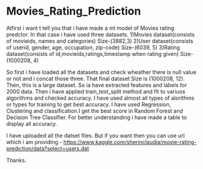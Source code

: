 # Movies_Rating_Prediction

Atfirst i want t tell you that i have  made a ml model of Movies rating predctor. In that case i have used three datasets.
1)Movies dataset(consists of movieids, names and categories)
  Size-(3882,3)
2)User dataset(consists of userid, gender, age, occupation, zip-code)
  Size-(6039, 5)
3)Rating dataset(consists of id,movieids,ratings,timestamp when rating given)
  Size-(1000208, 4)

So first i have loaded all the datasets and check wheather there is null value or not and i concat those three. That final dataset Size is (1000208, 12).
Then, this is a large dataset. So ia have extracted features and labels for 2000 data.
Then i have applied train_test_split method and fit to variuos algorithms and checked accuracy.
I have used almost all types of alorithms or types for training to get best accuracy.
I have used Regression, Clustering and classification.I get the best score in Random Forest and Decision Tree Classifier.
For better understanding i have made a table to display all accuracy.

I have uploaded all the datset files. But if you want then you can use url which i am providing - 
https://www.kaggle.com/sherinclaudia/movie-rating-prediction/data?select=users.dat

Thanks.
